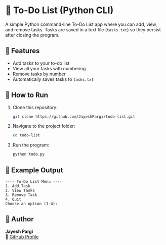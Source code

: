 
# 📝 To-Do List (Python CLI)

A simple Python command-line To-Do List app where you can add, view, and remove tasks. 
Tasks are saved in a text file (`tasks.txt`) so they persist after closing the program.

## 🚀 Features
- Add tasks to your to-do list
- View all your tasks with numbering
- Remove tasks by number
- Automatically saves tasks to `tasks.txt`

## 📂 How to Run
1. Clone this repository:
   ```bash
   git clone https://github.com/JayeshPargi/todo-list.git
   ```
2. Navigate to the project folder:
   ```bash
   cd todo-list
   ```
3. Run the program:
   ```bash
   python todo.py
   ```

## 📸 Example Output
```
---- To-Do List Menu ----
1. Add Task
2. View Tasks
3. Remove Task
4. Quit
Choose an option (1-4):
```

## 👤 Author
**Jayesh Pargi**  
🔗 [GitHub Profile](https://github.com/JayeshPargi)
